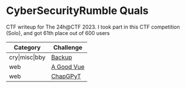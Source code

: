 # CyberSecurityRumble Quals
CTF writeup for The 24h@CTF 2023. I took part in this CTF competition (Solo), and got 61th place out of 600 users

| Category | Challenge |
| --- | --- |
| cry\|misc\|bby | [Backup](/CyberSecurityRumble%20Quals/Backup/)
| web | [A Good Vue](/CyberSecurityRumble%20Quals/A%20Good%20Vue/)
| web | [ChapGPyT](/CyberSecurityRumble%20Quals/ChapGPyT/)